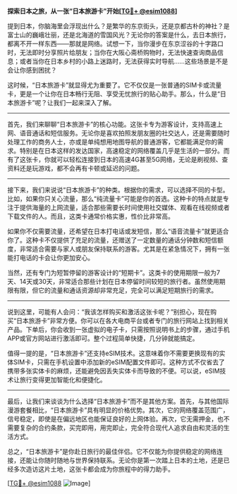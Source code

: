 **探索日本之旅，从一张“日本旅游卡”开始[[TG💪+ @esim1088](https://t.me/s/esim1088)]**

提到日本，你脑海里会浮现出什么？是繁华的东京街头，还是京都古朴的神社？是富士山的巍峨壮丽，还是北海道的雪国风光？无论你的答案是什么，去日本旅行，都离不开一样东西——那就是网络。试想一下，当你漫步在东京涩谷的十字路口时，无法即时分享照片给朋友；当你在大阪心斋桥购物时，无法快速查询商品信息；或者当你在日本乡村的小路上迷路时，无法获得实时导航……这些场景是不是会让你感到困扰？

这时候，“日本旅游卡”就显得尤为重要了。它不仅仅是一张普通的SIM卡或流量卡，更是一个让你在日本畅行无阻、享受无忧旅行的贴心助手。那么，什么是“日本旅游卡”呢？让我们一起来深入了解。

---

首先，我们来聊聊“日本旅游卡”的核心功能。这张卡专为游客设计，支持高速上网、语音通话和短信服务。无论你是喜欢拍照发朋友圈的社交达人，还是需要随时处理工作的商务人士，亦或是单纯想用地图导航的普通游客，它都能满足你的需求。特别是在日本这样的发达国家，高速稳定的网络覆盖几乎是生活的一部分。而有了这张卡，你就可以轻松连接到日本的高速4G甚至5G网络，无论是刷视频、查资料还是玩游戏，都不会再有卡顿或延迟的问题。

---

接下来，我们来说说“日本旅游卡”的种类。根据你的需求，可以选择不同的卡型。比如，如果你只关心流量，那么“纯流量卡”可能是你的首选。这种卡的特点就是专注于提供海量的上网流量，适合那些需要长时间使用社交媒体、观看在线视频或者下载文件的人。而且，这类卡通常价格实惠，性价比非常高。

如果你不仅需要流量，还希望在日本打电话或发短信，那么“语音流量卡”就更适合你了。这种卡不仅提供了充足的流量，还赠送了一定数量的通话分钟数和短信额度，非常适合需要与家人或朋友保持联系的游客。尤其是在紧急情况下，拥有一张能打电话的卡会让你更加安心。

当然，还有专门为短暂停留的游客设计的“短期卡”。这类卡的使用期限一般为7天、14天或30天，非常适合那些计划在日本停留时间较短的旅行者。虽然使用期限有限，但它的流量和通话资源却非常充足，完全可以满足短期旅行的需求。

---

说到这里，可能有人会问：“我该怎样购买和激活这张卡呢？”别担心，现在购买“日本旅游卡”非常方便。你可以在各大电商平台或者专门的旅行网站上找到相关产品。下单后，你会收到一张虚拟的电子卡，只需按照说明书上的步骤，通过手机APP或官方网站进行激活即可。整个过程简单快捷，几分钟就能搞定。

值得一提的是，“日本旅游卡”还支持eSIM技术。这意味着你不需要更换现有的实体SIM卡，只需在手机设置中添加新的eSIM配置文件即可。这种方式不仅省去了携带多张实体卡的麻烦，还能避免因丢失实体卡而导致的不便。可以说，eSIM技术让旅行变得更加智能化和便捷化。

---

最后，让我们来谈谈为什么选择“日本旅游卡”而不是其他方案。首先，与其他国际漫游套餐相比，“日本旅游卡”具有明显的价格优势。其次，它的网络覆盖范围广，信号稳定，即使是在偏远地区也能保证良好的上网体验。再次，它无需押金，也不需要复杂的合约条款，买完即用，用完即止，完全符合现代人追求自由和灵活的生活方式。

总之，“日本旅游卡”是你赴日旅行的最佳伴侣。它不仅能为你提供稳定的网络连接，还能让你随时随地与世界保持联系。无论你是第一次踏上日本的土地，还是已经多次造访这片土地，这张卡都会成为你旅程中的得力助手。

[[TG💪+ @esim1088](https://t.me/s/esim1088) ![Image](https://i.postimg.cc/4NQfJmqS/Snipaste-2025-05-13-00-14-12.png)]